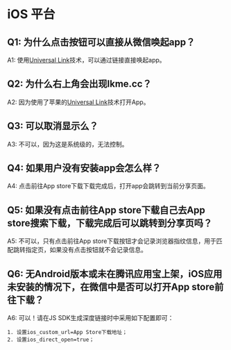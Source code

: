 # iOS 平台

## **Q1:  为什么点击按钮可以直接从微信唤起app？**

A1: 使用[Universal Link](https://www.linkedme.cc/blog/square/586f15db8ecaaf415cbcc6ff)技术，可以通过链接直接唤起app。

## **Q2:  为什么右上角会出现lkme.cc？**

A2: 因为使用了苹果的[Universal Link](https://www.linkedme.cc/blog/square/586f15db8ecaaf415cbcc6ff)技术打开App。

## **Q3:  可以取消显示么？**

A3: 不可以，因为这是系统级的，无法控制。

## **Q4:  如果用户没有安装app会怎么样？**

A4: 点击前往App store下载下载完成后，打开app会跳转到当前分享页面。

## **Q5:  如果没有点击前往App store下载自己去App store搜索下载，下载完成后可以跳转到分享页吗？**

A5: 不可以，只有点击前往App store下载按钮才会记录浏览器指纹信息，用于匹配跳转指定页，如果没有点击按钮就不会记录信息。

## **Q6:  无Android版本或未在腾讯应用宝上架，iOS应用未安装的情况下，在微信中是否可以打开App store前往下载？**

A6: 可以！请在JS SDK生成深度链接时中采用如下配置即可：

```text
1. 设置ios_custom_url=App Store下载地址；
2. 设置ios_direct_open=true；
```

